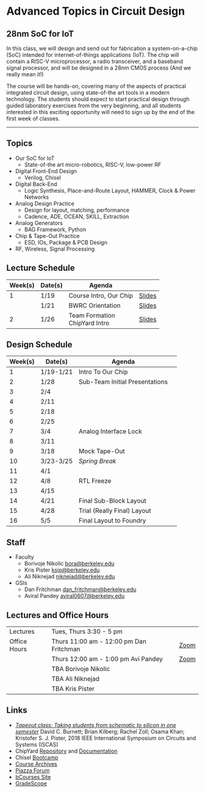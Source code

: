 # Advanced Topics in Circuit Design 
## 28nm SoC for IoT 

In this class, we will design and send out for fabrication a
system-on-a-chip (SoC) intended for internet-of-things applications
(IoT).  The chip will contain a RISC-V microprocessor, a radio
transceiver, and a baseband signal processor, and will be designed in
a 28nm CMOS process (And we really mean it!)

The course will be hands-on, covering many of the aspects of practical
integrated circuit design, using state-of-the art tools in a modern
technology. The students should expect to start practical design
through guided laboratory exercises from the very beginning, and all
students interested in this exciting opportunity will need to sign up
by the end of the first week of classes.

--- 

## Topics 

* Our SoC for IoT
    * State-of-the art micro-robotics, RISC-V, low-power RF 
* Digital Front-End Design 
    * Verilog, Chisel
* Digital Back-End 
    * Logic Synthesis, Place-and-Route Layout, HAMMER, Clock & Power Networks 
* Analog Design Practice
    * Design for layout, matching, performance 
    * Cadence, ADE, OCEAN, SKILL, Extraction
* Analog Generators 
    * BAG Framework, Python
* Chip & Tape-Out Practice
    * ESD, IOs, Package & PCB Design 
* RF, Wireless, Signal Processing 


## Lecture Schedule 

| Week(s) | Date(s)     | Agenda                                      |                |
| ------- | ----------- | ------------------------------------------- | -------------- |
| 1       | 1/19        | Course Intro, Our Chip | [Slides](https://drive.google.com/file/d/1FV78X3iNcFyxaLOvjwVR6R8wI_zvcF8G/view?usp=sharing) |
|         | 1/21        | BWRC Orientation | [Slides](https://drive.google.com/file/d/1QIy9ShYp3JyN0DxwnQvG-xXvsr9WZu07/view?usp=sharing) |
| 2       | 1/26        | Team Formation <br> ChipYard Intro | [Slides](https://drive.google.com/file/d/1HnRFrYKzJU2kpmtHaocyfN1TqhUVv2Te/view?usp=sharing) |

<!-- 

| 2-3         | 1/26-2/4    | Digital Front-End <br/> ChipYard Lab      |               |
| 4-5         | 2/9-2/18    | Digital Back-End <br/> HAMMER Lab         |               |
| 6-7         | 2/23-3/4    | Analog Design Practice <br/> Cadence Lab  |               |
| 8           | 3/9-3/11    | Analog Generators <br/> BAG Lab           |               |
| 9           | 3/16-3/18   | RF Design Practice                        |               |
| 10          | 3/23-3/25   | *Spring Break*                            |               |
| 11-15       | 3/30-4/30   | Team Updates                              |               |
| 16          | 5/4-5/6     | Reading Week <br/> *TBD*                  |               |
| 17          | 5/11-5/13   | Exam Week <br/> *TBD*                     |               |

--> 

## Design Schedule 

| Week(s)     | Date(s)     | Agenda                                    |                |
| ----------- | ----------- | ----------------------------------------- | -------------- |
| 1           | 1/19-1/21   | Intro To Our Chip                         |                |
| 2           | 1/28        | Sub-Team Initial Presentations            |                |
| 3           | 2/4         |                                           |                |
| 4           | 2/11        |                                           |                |
| 5           | 2/18        |                                           |                |
| 6           | 2/25        |                                           |                |
| 7           | 3/4         | Analog Interface Lock                     |                |
| 8           | 3/11        |                                           |                |
| 9           | 3/18        | Mock Tape-Out                             |                |
| 10          | 3/23-3/25   | *Spring Break*                            |                |
| 11          | 4/1         |                                           |                |
| 12          | 4/8         | RTL Freeze                                |                |
| 13          | 4/15        |                                           |                |
| 14          | 4/21        | Final Sub-Block Layout                    |                |
| 15          | 4/28        | Trial (Really Final) Layout               |                |
| 16          | 5/5         | Final Layout to Foundry                   |                |


## Staff

* Faculty 
    * Borivoje Nikolic bora@berkeley.edu
    * Kris Pister ksjp@berkeley.edu
    * Ali Niknejad niknejad@berkeley.edu
* GSIs
    * Dan Fritchman dan_fritchman@berkeley.edu
    * Aviral Pandey aviral0607@berkeley.edu

## Lectures and Office Hours

|               |                                                                |               |
| ------------- | -------------------------------------------------------------- | ------------- |
| Lectures      | Tues, Thurs	3:30 - 5 pm	                                     |               |
| Office Hours  | Thurs	11:00 am - 12:00 pm	    Dan Fritchman                    | [Zoom](https://berkeley.zoom.us/j/5647050451) |
|               | Thurs 12:00 am - 1:00 pm		Avi Pandey                       | [Zoom](https://berkeley.zoom.us/j/94493755498) |
|               | TBA                   		Borivoje Nikolic                 |               |
|               | TBA                   		Ali Niknejad                     |               |
|               | TBA                   		Kris Pister                      |               |


## Links 

* [*Tapeout class: Taking students from schematic to silicon in one semester*](https://ieeexplore-ieee-org.libproxy.berkeley.edu/stamp/stamp.jsp?tp=&arnumber=8351506) David C. Burnett; Brian Kilberg; Rachel Zoll; Osama Khan; Kristofer S. J. Pister, 2018 IEEE International Symposium on Circuits and Systems (ISCAS)
* ChipYard [Repository](https://github.com/ucb-bar/chipyard) and [Documentation](https://chipyard.readthedocs.io/en/latest/)
* Chisel [Bootcamp](https://github.com/freechipsproject/chisel-bootcamp)
* [Course Archives](https://inst.eecs.berkeley.edu/~ee290c/archives.html)
* [Piazza Forum](https://piazza.com/class/kiqf7tz0bsp1oj)
* [bCourses Site](https://bcourses.berkeley.edu/courses/1500979)
* [GradeScope](https://www.gradescope.com/courses/214436)

